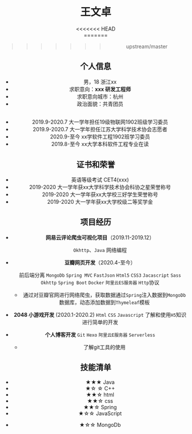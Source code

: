 <center>
     <h1>王文卓</h1>
<<<<<<< HEAD
     <div>
         <span>
<center>
=======
</center>

>>>>>>> upstream/master

 ##  个人信息 

 - 男，18  浙江xx
 - 求职意向：**xxx 研发工程师**
 - 求职意向城市：杭州
 - 政治面貌：共青团员

## 

- 2019.9-2020.7 大一学年担任19级物联网1902班级学习委员
- 2019.9-2020.7 大一学年担任江苏大学科学技术协会志愿者
- 2020.9-至今 xx学软件工程1902班学习委员
- 2019.8-至今 xx大学本科软件工程专业在读

## 证书和荣誉

* 英语等级考试 CET4(xxx) 
* 2019-2020 大一学年获xx大学科学技术协会科协之星荣誉称号
* 2019-2020 大一学年获xx大学校三好学生荣誉称号
* 2019-2020 大一学年获xx大学校级二等奖学金

##  项目经历

- **网易云评论爬虫可视化项目**（2019.11-2019.12）

  `Okhttp`、`Java` 网络编程

* **豆瓣网页开发**（2020.4-至今）

  前后端分离 `MongoDb` `Spring MVC`   `FastJson` `Html5` `CSS3` `Jacascript` `Sass` `Okhttp` `Spring Boot` `Docker` `阿里云ES服务器` `Http`协议

  * 通过对豆瓣官网进行网络爬虫，获取数据通过`Spring`注入数据到`MongoDb`数据库，动态添加数据到`Thymeleaf`模板

* **2048 小游戏开发** (2020.1-2020.2)              `Html` `CSS` `Javascript` 了解和使用`H5`知识进行简单的开发

* **个人博客开发** `Git` `Hexo`  `阿里云E服务器` `Serverless`

  * 了解git工具的使用

##  技能清单

- ★★★ Java
- ★☆ ☆ C++
- ★★☆  html
- ★★☆  css
- ★★☆ Spring
- ★☆☆  JavaScript

* ★☆☆ MongoDb
